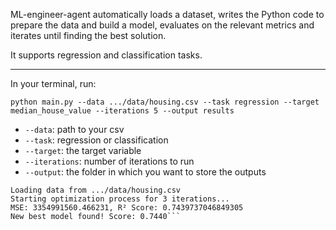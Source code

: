 ML-engineer-agent automatically loads a dataset, writes the Python code to prepare the data and build a model, evaluates on the relevant metrics and iterates until finding the best solution.

It supports regression and classification tasks.

----

In your terminal, run:

```python main.py --data .../data/housing.csv --task regression --target median_house_value --iterations 5 --output results```

- `--data`: path to your csv
- `--task`: regression or classification
- `--target`: the target variable
- `--iterations`: number of iterations to run
- `--output`: the folder in which you want to store the outputs


```Initializing AI Agent for regression task...
Loading data from .../data/housing.csv
Starting optimization process for 3 iterations...
MSE: 3354991560.466231, R² Score: 0.7439737046849305
New best model found! Score: 0.7440```
